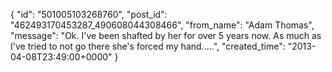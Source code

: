  {
   "id": "501005103268760",
   "post_id": "462493170453287_490608044308466",
   "from_name": "Adam Thomas",
   "message": "Ok. I've been shafted by her for over 5 years now. As much as I've tried to not go there she's forced my hand.....",
   "created_time": "2013-04-08T23:49:00+0000"
 }
